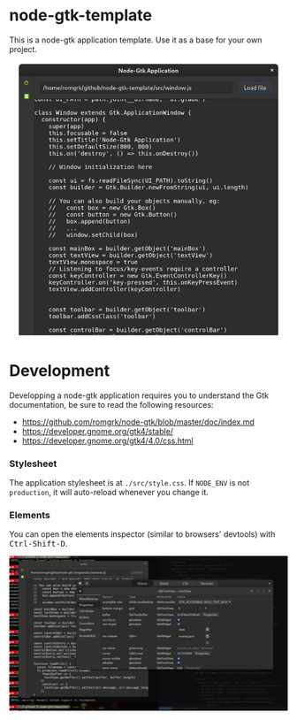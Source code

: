 
# node-gtk-template

This is a node-gtk application template. Use it as a base for your own project.

<p align="center">
  <img src="./static/demo.png" height="500" />
</p>

# Development

Developping a node-gtk application requires you to understand the Gtk documentation,
be sure to read the following resources:
 - https://github.com/romgrk/node-gtk/blob/master/doc/index.md
 - https://developer.gnome.org/gtk4/stable/
 - https://developer.gnome.org/gtk4/4.0/css.html

### Stylesheet

The application stylesheet is at `./src/style.css`. If `NODE_ENV` is not `production`,
it will auto-reload whenever you change it.

### Elements

You can open the elements inspector (similar to browsers' devtools) with <kbd>Ctrl-Shift-D</kbd>.

<p align="center">
  <img src="./static/inspector.png" />
</p>
